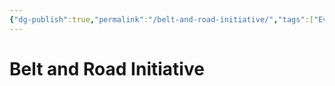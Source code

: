 ```yaml
---
{"dg-publish":true,"permalink":"/belt-and-road-initiative/","tags":["Event","NEED-RESEARCH"]}
---
```


# Belt and Road Initiative
